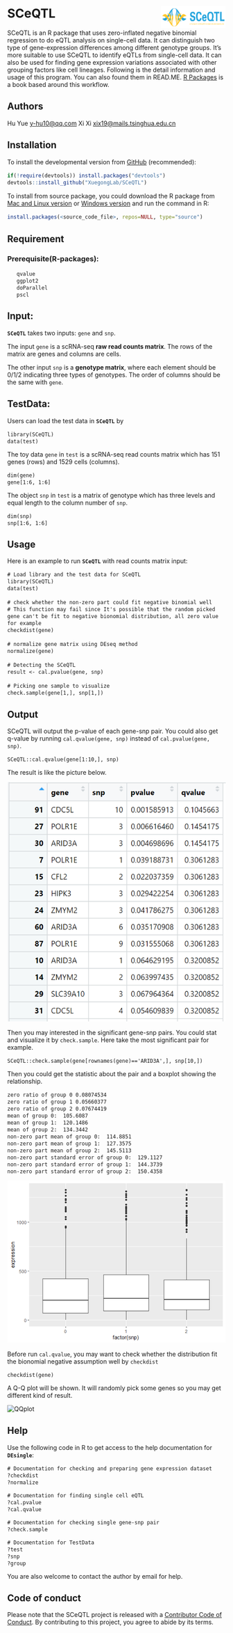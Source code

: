 # SCeQTL <img src="https://github.com/sunfenghao2017/logo/blob/master/logo.png" align="right" height =  50 width= 150/>


SCeQTL is an R package that uses zero-inflated negative binomial regression to do eQTL analysis on single-cell data. It can distinguish two type of gene-expression differences among different genotype groups. It’s more suitable to use SCeQTL to identify eQTLs from single-cell data. It can also be used for finding gene expression variations associated with other grouping factors like cell lineages. Following is the detail information and usage of this program. You can also found them in READ.ME. [R
Packages](http://r-pkgs.had.co.nz/) is a book based around this workflow.
## Authors
Hu Yue <y-hu10@qq.com>
Xi Xi <xix19@mails.tsinghua.edu.cn>


## Installation

To install the developmental version from [GitHub](https://github.com/XuegongLab/SCeQTL) (recommended):

```r
if(!require(devtools)) install.packages("devtools")
devtools::install_github("XuegongLab/SCeQTL")
```

To install from source package, you could download the R package from [Mac and Linux version](http://github.com/XuegongLab/SCeQTL/tree/master/sourcefile/SCeQTL_0.2.0.tar.gz) or [Windows version](http://github.com/XuegongLab/SCeQTL/tree/master/sourcefile/SCeQTL_0.2.0.zip) and run the command in R:

```r
install.packages(<source_code_file>, repos=NULL, type="source")
```

## Requirement

### Prerequisite(R-packages): 
       qvalue
       ggplot2
       doParallel
       pscl

## Input:

**`SCeQTL`** takes two inputs: `gene` and `snp`.

The input `gene` is a scRNA-seq **raw read counts matrix**. The rows of the matrix are genes and columns are cells.

The other input `snp` is a **genotype matrix**, where each element should be 0/1/2 indicating three types of genotypes. The order of columns should be the same with `gene`.

## TestData:
Users can load the test data in **`SCeQTL`** by

```{r Load TestData}
library(SCeQTL)
data(test)
```

The toy data `gene` in `test` is a scRNA-seq read counts matrix which has 151 genes (rows) and 1529 cells (columns).

```{r gene}
dim(gene)
gene[1:6, 1:6]
```

The object `snp` in `test` is a matrix of genotype which has three levels and equal length to the column number of `snp`.

```{r group}
dim(snp)
snp[1:6, 1:6]
```


## Usage

Here is an example to run **`SCeQTL`** with read counts matrix input:

```{r demo1, eval = FALSE}
# Load library and the test data for SCeQTL
library(SCeQTL)
data(test)

# check whether the non-zero part could fit negative binomial well
# This function may fail since It's possible that the random picked gene can't be fit to negative bionomial distribution, all zero value for example
checkdist(gene)

# normalize gene matrix using DEseq method
normalize(gene)

# Detecting the SCeQTL
result <- cal.pvalue(gene, snp)

# Picking one sample to visualize
check.sample(gene[1,], snp[1,])
```

## Output
SCeQTL will output the p-value of each gene-snp pair. You could also get q-value by running `cal.qvalue(gene, snp)` instead of `cal.pvalue(gene, snp)`.

```{r demo1, eval = FALSE}
SCeQTL::cal.qvalue(gene[1:10,], snp)
```

 The result is like the picture below. 

![result](./data/result.png)

Then you may interested in the significant gene-snp pairs. You could stat and visualize it by `check.sample`. Here take the most significant pair for example.

```{r demo1, eval = FALSE}
SCeQTL::check.sample(gene[rownames(gene)=='ARID3A',], snp[10,])
```

Then you could get the statistic about the pair and a boxplot showing the relationship.

```
zero ratio of group 0 0.08074534 
zero ratio of group 1 0.05660377 
zero ratio of group 2 0.07674419 
mean of group 0:  105.6087 
mean of group 1:  120.1486 
mean of group 2:  134.3442 
non-zero part mean of group 0:  114.8851 
non-zero part mean of group 1:  127.3575 
non-zero part mean of group 2:  145.5113 
non-zero part standard error of group 0:  129.1127 
non-zero part standard error of group 1:  144.3739 
non-zero part standard error of group 2:  150.4358 
```
![boxplot](./data/boxplot.png)

Before run `cal.qvalue`, you may want to check whether the distribution fit the bionomial negative assumption well by `checkdist`

```
checkdist(gene)
```

A Q-Q plot will be shown. It will randomly pick some genes so you may get different kind of result.

![QQplot](./data/dist.png)

## Help


Use the following code in R to get access to the help documentation for **`DEsingle`**:

```{r help1, eval = FALSE}
# Documentation for checking and preparing gene expression dataset
?checkdist
?normalize
```

```{r help1, eval = FALSE}
# Documentation for finding single cell eQTL
?cal.pvalue
?cal.qvalue
```

```{r help2, eval = FALSE}
# Documentation for checking single gene-snp pair
?check.sample
```

```{r help3, eval = FALSE}
# Documentation for TestData
?test
?snp
?group
```

You are also welcome to contact the author by email for help.

## Code of conduct

Please note that the SCeQTL project is released with a [Contributor Code of Conduct](.github/CODE_OF_CONDUCT.md). By contributing to this project, you agree to abide by its terms.
